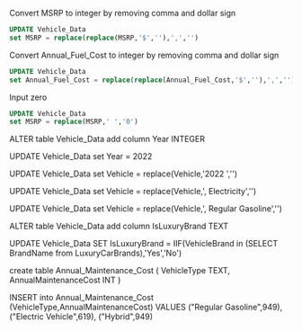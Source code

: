 Convert MSRP to integer by removing comma and dollar sign
```SQL
UPDATE Vehicle_Data
set MSRP = replace(replace(MSRP,'$',''),',','')
```

Convert Annual_Fuel_Cost to integer by removing comma and dollar sign
```SQL
UPDATE Vehicle_Data
set Annual_Fuel_Cost = replace(replace(Annual_Fuel_Cost,'$',''),',','')
```

Input zero
```SQL
UPDATE Vehicle_Data
set MSRP = replace(MSRP,' ','0')
```


ALTER table Vehicle_Data
add column Year INTEGER

UPDATE Vehicle_Data
set Year = 2022

UPDATE Vehicle_Data
set Vehicle = replace(Vehicle,'2022 ','')

UPDATE Vehicle_Data
set Vehicle = replace(Vehicle,', Electricity','')

UPDATE Vehicle_Data
set Vehicle = replace(Vehicle,', Regular Gasoline','')


ALTER table Vehicle_Data
add column IsLuxuryBrand TEXT

UPDATE Vehicle_Data
SET IsLuxuryBrand = IIF(VehicleBrand in (SELECT BrandName from LuxuryCarBrands),'Yes','No')



create table Annual_Maintenance_Cost (
VehicleType TEXT,
AnnualMaintenanceCost INT )

INSERT into Annual_Maintenance_Cost (VehicleType,AnnualMaintenanceCost)
VALUES
("Regular Gasoline",949),
("Electric Vehicle",619),
("Hybrid",949)